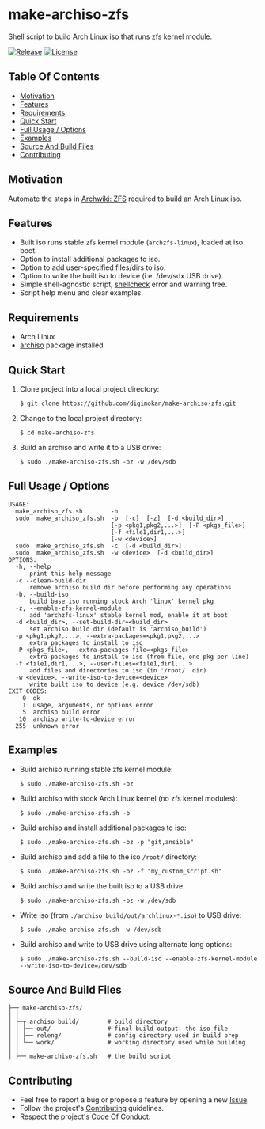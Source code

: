 # make-archiso-zfs

Shell script to build Arch Linux iso that runs zfs kernel module.

[![Release](https://img.shields.io/github/release/digimokan/make-archiso-zfs.svg?label=release)](https://github.com/digimokan/make-archiso-zfs/releases/latest "Latest Release Notes")
[![License](https://img.shields.io/badge/license-MIT-blue.svg?label=license)](LICENSE.txt "Project License")

## Table Of Contents

* [Motivation](#motivation)
* [Features](#features)
* [Requirements](#requirements)
* [Quick Start](#quick-start)
* [Full Usage / Options](#full-usage--options)
* [Examples](#examples)
* [Source And Build Files](#source-and-build-files)
* [Contributing](#contributing)

## Motivation

Automate the steps in [Archwiki: ZFS](https://wiki.archlinux.org/index.php/ZFS#Embed_the_archzfs_packages_into_an_archiso)
required to build an Arch Linux iso.

## Features

* Built iso runs stable zfs kernel module (`archzfs-linux`), loaded at iso boot.
* Option to install additional packages to iso.
* Option to add user-specified files/dirs to iso.
* Option to write the built iso to device (i.e. /dev/sdx USB drive).
* Simple shell-agnostic script, [shellcheck](https://github.com/koalaman/shellcheck)
  error and warning free.
* Script help menu and clear examples.

## Requirements

* Arch Linux
* [archiso](https://www.archlinux.org/packages/?name=archiso) package installed

## Quick Start

1. Clone project into a local project directory:

   ```shell
   $ git clone https://github.com/digimokan/make-archiso-zfs.git
   ```

2. Change to the local project directory:

   ```shell
   $ cd make-archiso-zfs
   ```

3. Build an archiso and write it to a USB drive:

   ```shell
   $ sudo ./make-archiso-zfs.sh -bz -w /dev/sdb
   ```

## Full Usage / Options

```
USAGE:
  make_archiso_zfs.sh        -h
  sudo  make_archiso_zfs.sh  -b  [-c]  [-z]  [-d <build_dir>]
                             [-p <pkg1,pkg2,...>]  [-P <pkgs_file>]
                             [-f <file1,dir1,...>]
                             [-w <device>]
  sudo  make_archiso_zfs.sh  -c  [-d <build_dir>]
  sudo  make_archiso_zfs.sh  -w <device>  [-d <build_dir>]
OPTIONS:
  -h, --help
      print this help message
  -c --clean-build-dir
      remove archiso build dir before performing any operations
  -b, --build-iso
      build base iso running stock Arch 'linux' kernel pkg
  -z, --enable-zfs-kernel-module
      add 'archzfs-linux' stable kernel mod, enable it at boot
  -d <build_dir>, --set-build-dir=<build_dir>
      set archiso build dir (default is 'archiso_build')
  -p <pkg1,pkg2,...>, --extra-packages=<pkg1,pkg2,...>
      extra packages to install to iso
  -P <pkgs_file>, --extra-packages-file=<pkgs_file>
      extra packages to install to iso (from file, one pkg per line)
  -f <file1,dir1,...>, --user-files=<file1,dir1,...>
      add files and directories to iso (in '/root/' dir)
  -w <device>, --write-iso-to-device=<device>
      write built iso to device (e.g. device /dev/sdb)
EXIT CODES:
    0  ok
    1  usage, arguments, or options error
    5  archiso build error
   10  archiso write-to-device error
  255  unknown error
```

## Examples

* Build archiso running stable zfs kernel module:

   ```shell
   $ sudo ./make-archiso-zfs.sh -bz
   ```

* Build archiso with stock Arch Linux kernel (no zfs kernel modules):

   ```shell
   $ sudo ./make-archiso-zfs.sh -b
   ```

* Build archiso and install additional packages to iso:

   ```shell
   $ sudo ./make-archiso-zfs.sh -bz -p "git,ansible"
   ```

* Build archiso and add a file to the iso `/root/` directory:

   ```shell
   $ sudo ./make-archiso-zfs.sh -bz -f "my_custom_script.sh"
   ```

* Build archiso and write the built iso to a USB drive:

   ```shell
   $ sudo ./make-archiso-zfs.sh -bz -w /dev/sdb
   ```

* Write iso (from `./archiso_build/out/archlinux-*.iso`) to USB drive:

   ```shell
   $ sudo ./make-archiso-zfs.sh -w /dev/sdb
   ```

* Build archiso and write to USB drive using alternate long options:

   ```shell
   $ sudo ./make-archiso-zfs.sh --build-iso --enable-zfs-kernel-module --write-iso-to-device=/dev/sdb
   ```

## Source And Build Files

```
├─┬ make-archiso-zfs/
│ │
│ ├─┬ archiso_build/        # build directory
│ │ ├── out/                # final build output: the iso file
│ │ ├── releng/             # config directory used in build prep
│ │ └── work/               # working directory used while building
│ │
│ ├── make-archiso-zfs.sh   # the build script
```

## Contributing

* Feel free to report a bug or propose a feature by opening a new
  [Issue](https://github.com/digimokan/make-archiso-zfs/issues).
* Follow the project's [Contributing](CONTRIBUTING.md) guidelines.
* Respect the project's [Code Of Conduct](CODE_OF_CONDUCT.md).

